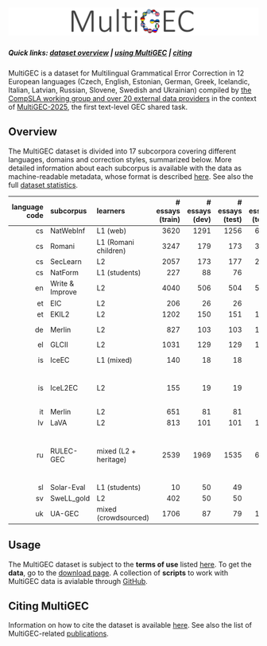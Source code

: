 # ![MultiGEC](multigec.png)

##### Quick links: [dataset overview](#overview) | [using MultiGEC](#usage) | [citing](#citing-multigec)

MultiGEC is a dataset for Multilingual Grammatical Error Correction in 12 European languages (Czech, English, Estonian, German, Greek, Icelandic, Italian, Latvian, Russian, Slovene, Swedish and Ukrainian) compiled by [the CompSLA working group and over 20 external data providers](https://spraakbanken.github.io/multigec-2025/contributors.html) in the context of [MultiGEC-2025](https://spraakbanken.github.io/multigec-2025/shared_task.html), the first text-level GEC shared task.

## Overview
The MultiGEC dataset is divided into 17 subcorpora covering different languages, domains and correction styles, summarized below. 
More detailed information about each subcorpus is available with the data as machine-readable metadata, whose format is described [here](https://spraakbanken.github.io/multigec-2025/data_format.html). 
See also the full [dataset statistics](https://spraakbanken.github.io/multigec-2025/stats.html).


| language code | subcorpus       | learners              |   # essays (train) |   # essays (dev) |   # essays (test) |   # essays (total) |   hypothesis sets | minimal   | fluency   | peculiarities                                             |
|-----------:|:----------------|:----------------------|--------:|------:|-------:|--------:|------------------:|:----------|:----------|:----------------------------------------------------------|
| cs         | NatWebInf       | L1 (web)              |    3620 |  1291 |   1256 |    6167 |                 2 | ✓         |           |                                                           |
| cs         | Romani          | L1 (Romani children)  |    3247 |   179 |    173 |    3599 |                 2 | ✓         |           |                                                           |
| cs         | SecLearn        | L2                    |    2057 |   173 |    177 |    2407 |                 2 | ✓         |           |                                                           |
| cs         | NatForm         | L1 (students)         |     227 |    88 |     76 |     391 |                 2 | ✓         |           |                                                           |
| en         | Write & Improve | L2                    |    4040 |   506 |    504 |    5050 |                 1 | ✓         |           | separate download                                         |
| et         | EIC             | L2                    |     206 |    26 |     26 |     258 |                 3 | ✓         | ✓         |                                                           |
| et         | EKIL2           | L2                    |    1202 |   150 |    151 |    1503 |                 2 |           | ✓         |                                                           |
| de         | Merlin          | L2                    |     827 |   103 |    103 |    1033 |                 1 | ✓         |           | pre-tokenized                                             |
| el         | GLCII           | L2                    |    1031 |   129 |    129 |    1289 |                 1 | ✓         |           |                                                           |
| is         | IceEC           | L1 (mixed)            |     140 |    18 |     18 |     176 |                 1 |           | ✓         | pre-tokenized                                             |
| is         | IceL2EC         | L2                    |     155 |    19 |     19 |     193 |                 1 |           | ✓         | pre-tokenized; includes text fragments                    |
| it         | Merlin          | L2                    |     651 |    81 |     81 |     813 |                 1 | ✓         |           |                                                           |
| lv         | LaVA            | L2                    |     813 |   101 |    101 |    1015 |                 1 | ✓         |           |                                                           |
| ru         | RULEC-GEC       | mixed (L2 + heritage) |    2539 |  1969 |   1535 |    6043 |                 3 | ✓         | ✓         | pre-tokenized; includes text fragments; separate download |
| sl         | Solar-Eval      | L1 (students)         |      10 |    50 |     49 |     109 |                 1 | ✓         |           |                                                           |
| sv         | SweLL_gold      | L2                    |     402 |    50 |     50 |     502 |                 1 | ✓         |           |                                                           |
| uk         | UA-GEC          | mixed (crowdsourced)  |    1706 |    87 |     79 |    1872 |                 4 | ✓         | ✓         |                                                           |

## Usage
The MultiGEC dataset is subject to the __terms of use__ listed [here](https://spraakbanken.github.io/multigec-2025/terms_of_use.html).
To get the __data__, go to the [download page](https://lt3.ugent.be/resources/multigec-dataset).
A collection of __scripts__ to work with MultiGEC data is avialable through [GitHub](https://github.com/spraakbanken/multigec-2025/tree/main/scripts).

## Citing MultiGEC
Information on how to cite the dataset is available [here](https://spraakbanken.gu.se/en/resources/multigec).
See also the list of MultiGEC-related [publications](https://spraakbanken.github.io/multigec-2025/publications.html).
